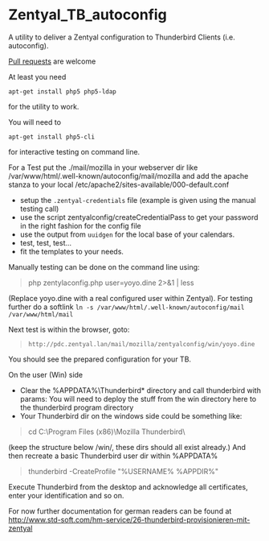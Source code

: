 # Zentyal_TB_autoconfig

A utility to deliver a Zentyal configuration to Thunderbird Clients (i.e. autoconfig).

[Pull requests](./../../pulls) are welcome

At least you need
```
apt-get install php5 php5-ldap
```
for the utility to work.

You will need to
```
apt-get install php5-cli
```
for interactive testing on command line.

For a Test put the ./mail/mozilla in your webserver dir like /var/www/html/.well-known/autoconfig/mail/mozilla and add the apache stanza to your local /etc/apache2/sites-available/000-default.conf

* setup the `.zentyal-credentials` file (example is given using the manual testing call)
* use the script zentyalconfig/createCredentialPass to get your password in the right fashion for the config file
* use the output from `uuidgen` for the local base of your calendars.
* test, test, test...
* fit the templates to your needs.

Manually testing can be done on the command line using:
> php zentylaconfig.php user=yoyo.dine 2>&1 | less

(Replace yoyo.dine with a real configured user within Zentyal).
For testing further do a softlink `ln -s /var/www/html/.well-known/autoconfig/mail /var/www/html/mail`

Next test is within the browser, goto:
> `http://pdc.zentyal.lan/mail/mozilla/zentyalconfig/win/yoyo.dine`

You should see the prepared configuration for your TB.

On the user (Win) side
* Clear the %APPDATA%\Thunderbird\* directory and call thunderbird with params:
You will need to deploy the stuff from the win directory here to the thunderbird program directory
* Your Thunderbird dir on the windows side could be something like:

> cd C:\Program Files (x86)\Mozilla Thunderbird\

(keep the structure below /win/, these dirs should all exist already.)
And then recreate a basic Thunderbird user dir within %APPDATA%

> thunderbird -CreateProfile "%USERNAME% %APPDIR%"

Execute Thunderbird from the desktop and acknowledge all certificates, enter your identification and so on.

For now further documentation for german readers can be found at http://www.std-soft.com/hm-service/26-thunderbird-provisionieren-mit-zentyal

